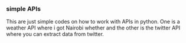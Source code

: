 ### simple APIs


This are just simple codes on how to work with APIs in python. One is a weather API where i got Nairobi whether and the other is the twitter API where you can extract data from twitter.

